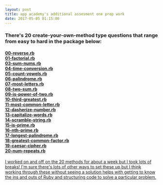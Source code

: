 ```yaml
---
layout: post
title: app academy's additional assesment one prep work 
date: 2017-05-05 01:15:00
---
```


<h3>There's 20 create-your-own-method type questions that range from easy to hard in the package below: </h3>

<p><a href="https://github.com/aahmad94/app_academy_prep_work"><app-academy-prep-work</a></p>

<h4> 
00-reverse.rb<br>
01-factorial.rb<br>
03-sum-nums.rb<br>
04-time-conversion.rb<br>
05-count-vowels.rb<br>
06-palindrome.rb<br>
07-most-letters.rb<br>
08-two-sum.rb<br>
09-is-power-of-two.rb<br>
10-third-greatest.rb<br>
11-most-common-letter.rb<br>
12-dasherize-number.rb<br>
13-capitalize-words.rb<br>
14-scramble-string.rb<br>
15-is-prime.rb<br>
16-nth-prime.rb<br>
17-longest-palindrome.rb<br>
18-greatest-common-factor.rb<br>
19-caesar-cipher.rb<br>
20-num-repeats.rb<br>
</h4>

<p>I worked on and off on the 20 methods for about a week but I took lots of breaks! I'm sure there's lots of other ways to set these up but I think working through these without seeing a solution helps with getting to know the ins and outs of Ruby and structuring code to solve a particular problem.</p> 